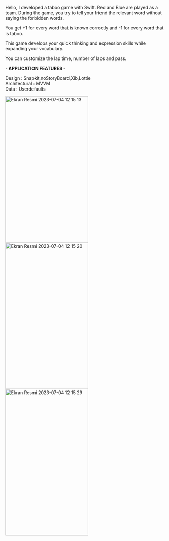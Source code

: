 Hello, I developed a taboo game with Swift.
Red and Blue are played as a team. During the game, you try to tell your friend the relevant word without saying the forbidden words.

You get +1 for every word that is known correctly and -1 for every word that is taboo.

This game develops your quick thinking and expression skills while expanding your vocabulary.

You can customize the lap time, number of laps and pass.




<strong> - APPLICATION FEATURES - </strong>



Design : Snapkit,noStoryBoard,Xib,Lottie<br>
Architectural : MVVM<br>
Data : Userdefaults




<img width="261" height="461" alt="Ekran Resmi 2023-07-04 12 15 13" src="https://github.com/ismailacikyurek/tabuGame/assets/82399051/35b8ede8-5b58-4fef-bec2-94dccc356c67"><img width="261" height="461" alt="Ekran Resmi 2023-07-04 12 15 20" src="https://github.com/ismailacikyurek/tabuGame/assets/82399051/617eb877-d4f2-4129-ab04-8ef90284d8b6"><img width="261" height="461" alt="Ekran Resmi 2023-07-04 12 15 29" src="https://github.com/ismailacikyurek/tabuGame/assets/82399051/98402fd0-5fc3-401f-9ac7-02d864c680fc">







